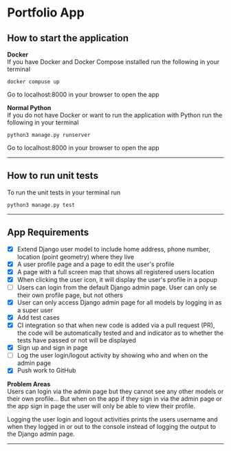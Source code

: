 # Portfolio App

## How to start the application
**Docker**\
If you have Docker and Docker Compose installed run the following in your terminal
```
docker compuse up
```
Go to localhost:8000 in your browser to open the app

**Normal Python**\
If you do not have Docker or want to run the application with Python run the following in your terminal
```
python3 manage.py runserver
```
Go to localhost:8000 in your browser to open the app

---

## How to run unit tests
To run the unit tests in your terminal run
```
python3 manage.py test
```

---

## App Requirements
- [x] Extend Django user model to include home address, phone number, location (point geometry) where they live
- [x] A user profile page and a page to edit the user's profile
- [x] A page with a full screen map that shows all registered users location
- [x] When clicking the user icon, it will display the user's profile in a popup
- [ ] Users can login from the default Django admin page. User can only se their own profile page, but not others 
- [x] User can only access Django admin page for all models by logging in as a super user
- [x] Add test cases
- [x] CI integration so that when new code is added via a pull request (PR), the code will be automatically tested and and indicator as to whether the tests have passed or not will be displayed 
- [x] Sign up and sign in page
- [ ] Log the user login/logout activity by showing who and when on the admin page
- [x] Push work to GitHub

**Problem Areas**\
Users can login via the admin page but they cannot see any other models or their own profile... But when on the app if they sign in via the admin page or the app sign in page the user will only be able to view their profile. 

Logging the user login and logout activities prints the users username and when they logged in or out to the console instead of logging the output to the Django admin page.

---

